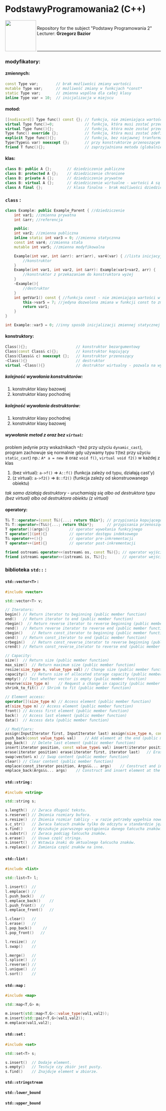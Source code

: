 # PodstawyProgramowania2 (C++)

<img src="https://gitlab.com/marcinwolder/marcinwolder/-/raw/main/img/AGH-LOGO-ONLY.png" width="100px" align="left"></img>

<div>
  <br/>
  Repository for the subject "Podstawy Programowania 2" <br/>
  Lecturer: <b>Grzegorz Bazior</b>
</div>
<br/>
<br/>

---

### modyfikatory:

#### zmiennych:

```cpp
const Type var;        // brak możliwości zmiany wartości  
mutable Type var;      // możliwość zmiany w funkcjach *const*  
static Type var;       // zmienna wspólna dla całej klasy  
inline Type var = 10;  // inicjalizacja w miejscu  
```

#### motod:
```cpp
[[nodiscard]] Type func() const {}; // funkcja, nie zmieniająca wartości klasy
virtual Type func()=0;              // funkcja, która musi zostać przedefiniowana w klasach pochodnych
virtual Type func(){};              // funkcja, która może zostać przedefiniowana w klasach pochodnych
Type func() override {};            // funkcja, która musi zostać zdefiniowana w klasie bazowej
explicit Type func(){};             // funkcja, bez niejawnej tranformacji argumentów (np. string -> char*)
Type(Type&& var) noexcept {};       // przy konstruktorze przenoszącym
friend T func(){};                  // zaprzyjaźniona metoda (globalnie lub zakresowo) ma dostęp do składowych private i protected
```
#### klas:
```cpp
class B: public A {};       // dziedziczenie publiczne
class B: protected A {};    // dziedziczenie chronione
class B: private A {};      // dziedziczenie prywatne
class B: virtual A {};      // dziedziczenie wirtualne - wartości A są wspólne dla wszystkich dziedziczących
class A final {};           // klasa finalna - brak możliwości dziedziczenia tej klasy
```

### `class` :

```cpp
class Example: public Example_Parent { //dziedziczenie
    int var1; //zmienna prywatna
    int &arr; //referencja

    public:
    int var2; //zmienna publiczna
    inline static int var3 = 0; //zmienna statycznna
    const int var4; //zmienna stała
    mutable int var5; //zmienna modyfikowalna

    Example(int var, int &arr): arr(arr), var4(var) { //lista inicjacyjna - definicja zmiennych statycznych, stałych, referencji i konstruktorów
        //konstruktor
    }
    Example(int var1, int var2, int &arr): Example(var1+var2, arr) {
        //konstruktor z przekazaniem do konstruktora wyżej
    }
    ~Example(){
        //destruktor
    }
    int getVar1() const { //funkcja const - nie zmieniająca wartości w klasie
        this->var5 = 7; //jedyna dozwolona zmiana w funkcji const to zmiana na wartości `mutable`
        return var1;
    }
}

int Example::var3 = 0; //inny sposób inicjalizacji zmiennej statycznej

```

#### konstruktory:
```cpp
Class(){};                      // konstruktor bezargumentowy
Class(const Class& c){};        // konstruktor kopiujący
Class(Class&& c) noexcept {};   // konstruktor przenoszący
~Class(){}                      // destruktor
virtual ~Class(){}              // destruktor wirtualny - pozwala na wykonanie się poprawnego destrukotra klas dziedziczących
```

##### kolejność wywołania konstruktorów:
1. konstruktor klasy bazowej
1. konstruktor klasy pochodnej
##### kolejność wywołania destruktorów:
1. konstruktor klasy pochodnej
1. konstruktor klasy bazowej
##### wywołanie metod z oraz bez `virtual`:
problem jedynie przy wskaźnikach `*`(też przy użyciu `dynamic_cast`), program zachowuje się normalnie gdy używamy typu `T`(też przy użyciu `static_cast`)
np.: `A* a = new B` oraz `void f()`, `virtual void f2()` w każdej z klas

1. (bez virtual): `a->f()` => `A::f()` (funkcja zależy od typu, działają cast'y)
2. (z virtual): `a->f2()` => `B::f2()` (funkcja zależy od skonstruowanego obiektu)

*tak samo działają destruktory - uruchamiają się albo od destruktora typu (bez virtual) albo od destruktora obiektu (z virtual)*

#### operatory:
```cpp
T& T::operator=(const T&){...; return this*}; // przypisania kopującego
T& T::operator=(T&&){...; return this*};      // przypisania przenoszącego
T operator()(args){}         // operator wywołania funkcyjnego
T operator[](int){}          // operator dostępu indeksowego
T& operator++(){}            // operator pre-inkrementacji
T operator++(int){}          // operator post-inkrementacji

friend ostream& operator<<(ostream& os, const T&){}; // operator wyjścia na stumień
friend istream& operator>>(istream& is, T&){};       // operator wejścia ze stumienia
```

### biblioteka `std::` :

#### `std::vector<T>` :

```cpp
#include <vector>

std::vector<T> v;

// Iterators:
begin() // Return iterator to beginning (public member function)
end()	// Return iterator to end (public member function)
rbegin()  // Return reverse iterator to reverse beginning (public member function)
rend()	// Return reverse iterator to reverse end (public member function)
cbegin()	// Return const_iterator to beginning (public member function)
cend()	// Return const_iterator to end (public member function)
crbegin()	// Return const_reverse_iterator to reverse beginning (public member function)
crend()	// Return const_reverse_iterator to reverse end (public member function)

// Capacity:
size()	// Return size (public member function)
max_size()	// Return maximum size (public member function)
resize(size_type n, value_type val)	// Change size (public member function)
capacity()	// Return size of allocated storage capacity (public member function)
empty()	// Test whether vector is empty (public member function)
reserve(size_type n)	// Request a change in capacity (public member function)
shrink_to_fit()	// Shrink to fit (public member function)

// Element access:
operator[](size_type n)	// Access element (public member function)
at(size_type n)	// Access element (public member function)
front()	// Access first element (public member function)
back()	// Access last element (public member function)
data()	// Access data (public member function)

// Modifiers:
assign(InputIterator first, InputIterator last) assign(size_type n, const value_type& val)	// Assign vector content (public member function)
push_back(const value_type& val)	// Add element at the end (public member function)
pop_back()	// Delete last element (public member function)
insert(iterator position, const value_type& val) insert(iterator position, size_type n, const value_type& val) insert(iterator position, InputIterator first, InputIterator last)	// Insert elements (public member function)
erase(iterator position) erase(iterator first, iterator last)	// Erase elements (public member function)
swap(vector& x)	// Swap content (public member function)
clear() // Clear content (public member function)
emplace(const_iterator position, Args&&... args)	// Construct and insert element (public member function)
emplace_back(Args&&... args)	// Construct and insert element at the end (public member function)
```

#### `std::string` :

```cpp
#include <string>

std::string s;

s.length()  // Zwraca długość tekstu.
s.reserve() // Zmienia rozmiary bufora.
s.resize()  // Zmienia rozmiar tablicy - w razie potrzeby wypełnia nowe miejsca podanym znakiem.
s.c_str()	// Zwraca łańcuch znaków tylko do odczytu w standardzie języka C.
s.find()	// Wyszukuje pierwszego wystąpienia danego łańcucha znaków.
s.substr()	// Zwraca podciąg łańcucha znaków.
s.erase()	// Usuwa część stringa.
s.insert()	// Wstawia znaki do aktualnego łańcucha znaków.
s.replace()	// Zamienia część znaków na inne.
```

#### `std::list` :

```cpp
#include <list>

std::list<T> l;

l.insert()  //
l.emplace() //
l.push_back()   //
l.emplace_back()    //
l.push_front()  //
l.emplace_front()   //

l.clear()   //
l.erase()   //
l.pop_back()     //
l.pop_front()   //

l.resize()  //
l.swap()    //

l.merge()   //
l.splice()  //
l.reverse() //
l.unique()  //
l.sort()    //
```

#### `std::map` :

```cpp
#include <map>

std::map<T,G> m;

m.insert(std::map<T,G>::value_type(val1,val2));
m.insert(std::pair<T,G>(val1,val2));
m.emplace(val1,val2);
```

#### `std::set` :

```cpp
#include <set>

std::set<T> s;

s.insert()  // Dodaje element.
s.empty()   // Testuje czy zbiór jest pusty.
s.find()    // Znajduje element w zbiorze.
```

#### `std::stringstream`

#### `std::lower_bound`

#### `std::upper_bound`
